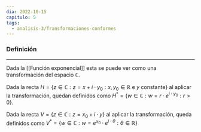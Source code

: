 ```yaml
---
dia: 2022-10-15
capitulo: 5
tags:
  - analisis-3/Transformaciones-conformes
---
```

### Definición
---
Dada la [[Función exponencial]] esta se puede ver como una transformación del espacio $\mathbb{C}$.

Dada la recta $H = \{ z \in \mathbb{C} : z = x + i \cdot y_0 : x, y_0 \in \mathbb{R} \text{ e } y \text{ constante} \}$ al aplicar la transformación, quedan definidos como $H^* = \{ w \in \mathbb{C} : w = r \cdot e^{i\cdot y_0} : r > 0 \}$.

Dada la recta $V = \{ z \in \mathbb{C} : z = x_0 + i \cdot y \}$ al aplicar la transformación, queda definidos como $V^* = \{ w \in \mathbb{C} : w = e^{x_0} \cdot e^{i \cdot \theta} : \theta \in \mathbb{R} \}$ 